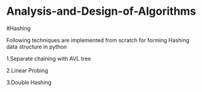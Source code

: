 # Analysis-and-Design-of-Algorithms
#Hashing

Following techniques are implemented from scratch for forming Hashing data structure in python

1.Separate chaining with AVL tree

2.Linear Probing

3.Double Hashing
